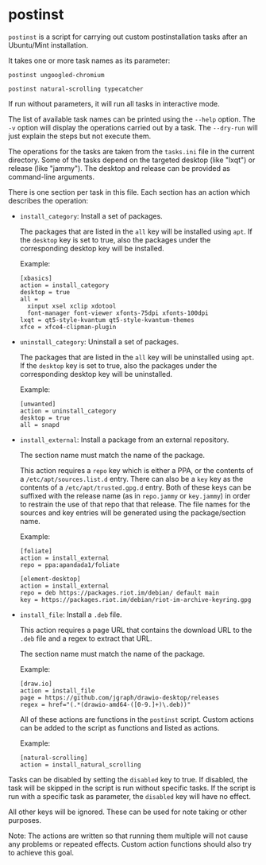 # postinst

`postinst` is a script for carrying out custom postinstallation tasks after an Ubuntu/Mint installation.

It takes one or more task names as its parameter:

```
postinst ungoogled-chromium

postinst natural-scrolling typecatcher
```

If run without parameters, it will run all tasks in interactive mode.

The list of available task names can be printed using the `--help` option.
The `-v` option will display the operations carried out by a task.
The `--dry-run` will just explain the steps but not execute them.

The operations for the tasks are taken from the `tasks.ini` file in the current directory.
Some of the tasks depend on the targeted desktop (like "lxqt") or release (like "jammy").
The desktop and release can be provided as command-line arguments.

There is one section per task in this file.
Each section has an action which describes the operation:

* `install_category`: Install a set of packages.

  The packages that are listed in the `all` key will be installed using `apt`.
  If the `desktop` key is set to true, also the packages under the corresponding desktop key will be installed.

  Example:

  ```
  [xbasics]
  action = install_category
  desktop = true
  all =
    xinput xsel xclip xdotool
    font-manager font-viewer xfonts-75dpi xfonts-100dpi
  lxqt = qt5-style-kvantum qt5-style-kvantum-themes
  xfce = xfce4-clipman-plugin
  ```

* `uninstall_category`: Uninstall a set of packages.

  The packages that are listed in the `all` key will be uninstalled using `apt`.
  If the `desktop` key is set to true, also the packages under the corresponding desktop key will be uninstalled.

  Example:

  ```
  [unwanted]
  action = uninstall_category
  desktop = true
  all = snapd
  ```

* `install_external`: Install a package from an external repository.

  The section name must match the name of the package.

  This action requires a `repo` key which is either a PPA, or the contents of a `/etc/apt/sources.list.d` entry.
  There can also be a `key` key as the contents of a `/etc/apt/trusted.gpg.d` entry.
  Both of these keys can be suffixed with the release name (as in `repo.jammy` or `key.jammy`)
  in order to restrain the use of that repo that that release.
  The file names for the sources and key entries will be generated using the package/section name.

  Example:

  ```
  [foliate]
  action = install_external
  repo = ppa:apandada1/foliate

  [element-desktop]
  action = install_external
  repo = deb https://packages.riot.im/debian/ default main
  key = https://packages.riot.im/debian/riot-im-archive-keyring.gpg
  ```

* `install_file`: Install a `.deb` file.

  This action requires a page URL that contains the download URL to the `.deb` file
  and a regex to extract that URL.

  The section name must match the name of the package.

  Example:

  ```
  [draw.io]
  action = install_file
  page = https://github.com/jgraph/drawio-desktop/releases
  regex = href="(.*(drawio-amd64-([0-9.]+)\.deb))"
  ```

  All of these actions are functions in the `postinst` script.
  Custom actions can be added to the script as functions and listed as actions.

  Example:

  ```
  [natural-scrolling]
  action = install_natural_scrolling
  ```

Tasks can be disabled by setting the `disabled` key to true.
If disabled, the task will be skipped in the script is run without specific tasks.
If the script is run with a specific task as parameter, the `disabled` key will have no effect.

All other keys will be ignored.
These can be used for note taking or other purposes.

Note: The actions are written so that running them multiple will not cause
any problems or repeated effects.
Custom action functions should also try to achieve this goal.
